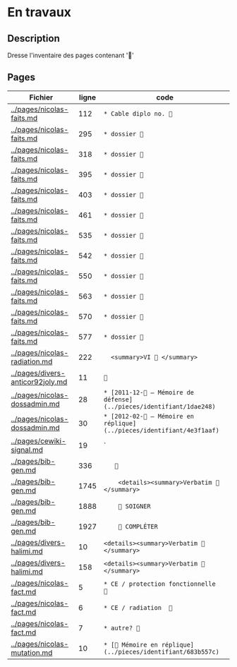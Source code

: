 # En travaux
## Description
Dresse l'inventaire des pages contenant '🚧'
## Pages
|Fichier                                 |ligne| code                                   |
|----------------------------------------|-----|----------------------------------------|
|[../pages/nicolas-faits.md](../pages/nicolas-faits.md)|112|`* Cable diplo no. 🚧`|
|[../pages/nicolas-faits.md](../pages/nicolas-faits.md)|295|`* dossier 🚧`|
|[../pages/nicolas-faits.md](../pages/nicolas-faits.md)|318|`* dossier 🚧`|
|[../pages/nicolas-faits.md](../pages/nicolas-faits.md)|395|`* dossier 🚧`|
|[../pages/nicolas-faits.md](../pages/nicolas-faits.md)|403|`* dossier 🚧`|
|[../pages/nicolas-faits.md](../pages/nicolas-faits.md)|461|`* dossier 🚧`|
|[../pages/nicolas-faits.md](../pages/nicolas-faits.md)|535|`* dossier 🚧`|
|[../pages/nicolas-faits.md](../pages/nicolas-faits.md)|542|`* dossier 🚧`|
|[../pages/nicolas-faits.md](../pages/nicolas-faits.md)|550|`* dossier 🚧`|
|[../pages/nicolas-faits.md](../pages/nicolas-faits.md)|563|`* dossier 🚧`|
|[../pages/nicolas-faits.md](../pages/nicolas-faits.md)|570|`* dossier 🚧`|
|[../pages/nicolas-faits.md](../pages/nicolas-faits.md)|577|`* dossier 🚧`|
|[../pages/nicolas-radiation.md](../pages/nicolas-radiation.md)|222|`  <summary>VI 🚧 </summary>`|
|[../pages/divers-anticor92joly.md](../pages/debat-anticor92joly.md)|11|`🚧`|
|[../pages/nicolas-dossadmin.md](../pages/nicolas-dossadmin.md)|28|`* [2011-12-🚧 — Mémoire de défense](../pieces/identifiant/1dae248)`|
|[../pages/nicolas-dossadmin.md](../pages/nicolas-dossadmin.md)|30|`* [2012-02-🚧 — Mémoire en réplique](../pieces/identifiant/4e3f1aaf)`|
|[../pages/cewiki-signal.md](../pages/cewiki-signal.md)|19|`| 🚧 | Travaux  |`|
|[../pages/bib-gen.md](../pages/bib-gen.md)|336|`   🚧`|
|[../pages/bib-gen.md](../pages/bib-gen.md)|1745|`    <details><summary>Verbatim 🚧 </summary>`|
|[../pages/bib-gen.md](../pages/bib-gen.md)|1888|`    🚧 SOIGNER`|
|[../pages/bib-gen.md](../pages/bib-gen.md)|1927|`    🚧 COMPLÉTER`|
|[../pages/divers-halimi.md](../pages/debat-halimi.md)|10|`<details><summary>Verbatim 🚧</summary>`|
|[../pages/divers-halimi.md](../pages/debat-halimi.md)|158|`<details><summary>Verbatim 🚧</summary>`|
|[../pages/nicolas-fact.md](../pages/nicolas-fact.md)|5|`* CE / protection fonctionnelle  🚧 `|
|[../pages/nicolas-fact.md](../pages/nicolas-fact.md)|6|`* CE / radiation  🚧 `|
|[../pages/nicolas-fact.md](../pages/nicolas-fact.md)|7|`* autre? 🚧 `|
|[../pages/nicolas-mutation.md](../pages/nicolas-mutation.md)|10|`* [🚧 Mémoire en réplique](../pieces/identifiant/683b557c)`|
